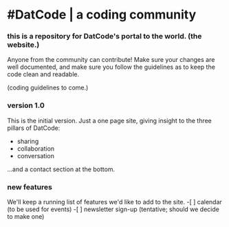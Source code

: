 # #DatCode | a coding community
### this is a repository for DatCode's portal to the world. (the website.)

Anyone from the community can contribute! Make sure your changes are well documented, and make sure you follow the guidelines as to keep the code clean and readable.

(coding guidelines to come.)

### version 1.0
This is the initial version. Just a one page site, giving insight to the three pillars of DatCode:
   * sharing
   * collaboration
   * conversation

...and a contact section at the bottom.
    
### new features
We'll keep a running list of features we'd like to add to the site.
    -[ ] calendar (to be used for events)
    -[ ] newsletter sign-up (tentative; should we decide to make one)
        
   
